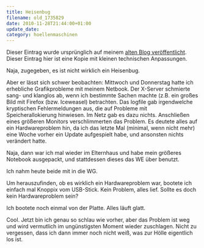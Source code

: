 ```yaml
---
title: Heisenbug
filename: old_1735829
date: 2010-11-28T21:44:00+01:00
update_date:
category: hoellenmaschinen
---
```

Dieser Eintrag wurde ursprünglich auf meinem [alten Blog veröffentlicht](https://stu.blogger.de/stories/1735829/). Dieser Eintrag hier ist eine Kopie mit kleinen technischen Anpassungen.

Naja, zugegeben, es ist nicht wirklich ein Heisenbug.

Aber er lässt sich schwer beobachten: Mittwoch und Donnerstag hatte ich erhebliche Grafikprobleme mit meinem Netbook. Der X-Server schmierte sang- und klanglos ab, wenn ich bestimmte Sachen machte (z.B. ein großes Bild mit Firefox (bzw. Iceweasel) betrachten. Das logfile gab irgendwelche kryptischen Fehlermeldungen aus, die auf Probleme mit Speicherallokierung hinwiesen. Im Netz gab es dazu nichts. Anschließen eines größeren Monitors verschlimmerten das Problem. Es deutete alles auf ein Hardwareproblem hin, da ich das letzte Mal (minimal, wenn nicht mehr) eine Woche vorher ein Update aufgespielt habe, und ansonsten nichts verändert hatte.

Naja, dann war ich mal wieder im Elternhaus und habe mein größeres Notebook ausgepackt, und stattdessen dieses das WE über benutzt.

Ich nahm heute beide mit in die WG.

Um herauszufinden, ob es wirklich ein Hardwareproblem war, bootete ich einfach mal Knoppix vom USB-Stick. Kein Problem, alles lief. Sollte es doch kein Hardwareproblem sein?

Ich bootete noch einmal von der Platte. Alles läuft glatt.

Cool. Jetzt bin ich genau so schlau wie vorher, aber das Problem ist weg und wird vermutlich im ungünstigsten Moment wieder zuschlagen. Nicht zu vergessen, dass ich dann immer noch nicht weiß, was zur Hölle eigentlich los ist.
